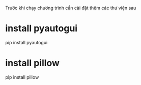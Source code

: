 Trước khi chạy chương trình cần cài đặt thêm các thư viện sau

# install pyautogui
pip install pyautogui

# install pillow
pip install pillow
